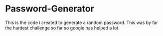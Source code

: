 # Password-Generator 
This is the code i created to generate a random password. This was by far the hardest challenge so far so google has helped a lot.

